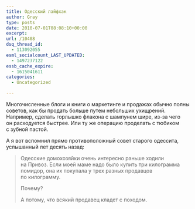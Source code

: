 ```yaml
---
title: Одесский лайфхак
author: Gray
type: posts
date: 2010-07-01T08:08:10+00:00
excerpt:
url: /10408
dsq_thread_id:
  - 113092055
esml_socialcount_LAST_UPDATED:
  - 1497237122
essb_cache_expire:
  - 1615041611
categories:
  - Uncategorized

---
```








Многочисленные блоги и&nbsp;книги о&nbsp;маркетинге и&nbsp;продажах обычно полны советов, как&nbsp;бы продать больше путем небольших ухищрений. Например, сделать горлышко флакона с&nbsp;шампунем шире, <nobr>из-за</nobr> чего он&nbsp;расходуется быстрее. Или ту&nbsp;же операцию проделать с&nbsp;тюбиком с&nbsp;зубной пастой.

А&nbsp;я&nbsp;вот вспомнил прямо противоположный совет старого одессита, услышанный лет десять назад:

> Одесские домохозяйки очень интересно раньше ходили на&nbsp;Привоз. Если моей маме надо было купить три килограмма помидор, она их&nbsp;покупала у&nbsp;трех разных продавцов по&nbsp;килограмму.
> 
> Почему?
> 
> А&nbsp;потому, что всякий продавец кладет с&nbsp;походом.
